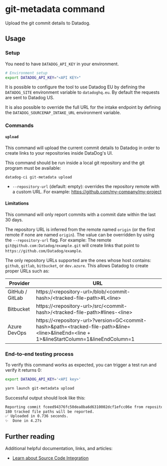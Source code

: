 # git-metadata command

Upload the git commit details to Datadog.

## Usage

### Setup

You need to have `DATADOG_API_KEY` in your environment.

```bash
# Environment setup
export DATADOG_API_KEY="<API KEY>"
```

It is possible to configure the tool to use Datadog EU by defining the `DATADOG_SITE` environment variable to `datadoghq.eu`. By default the requests are sent to Datadog US.

It is also possible to override the full URL for the intake endpoint by defining the `DATADOG_SOURCEMAP_INTAKE_URL` environment variable.

### Commands

#### `upload`

This command will upload the current commit details to Datadog in order to create links to your repositories inside DataDog's UI.

This command should be run inside a local git repository and the git program must be available:

```bash
datadog-ci git-metadata upload
```

* `--repository-url` (default: empty): overrides the repository remote with a custom URL. For example: https://github.com/my-company/my-project

#### Limitations

This command will only report commits with a commit date within the last 30 days.

The repository URL is inferred from the remote named `origin` (or the first remote if none are named `origin`). The value can be overridden by using the `--repository-url` flag.
For example: The remote `git@github.com:Datadog/example.git` will create links that point to `https://github.com/Datadog/example`.

The only repository URLs supported are the ones whose host contains: `github`, `gitlab`, `bitbucket`, or `dev.azure`. This allows Datadog to create proper URLs such as:

| Provider        | URL                                                                                                                                                 |
| --------------- | --------------------------------------------------------------------------------------------------------------------------------------------------- |
| GitHub / GitLab | https://\<repository-url\>/blob/\<commit-hash\>/\<tracked-file-path\>#L\<line\>                                                                     |
| Bitbucket       | https://\<repository-url\>/src/\<commit-hash\>/\<tracked-file-path\>#lines-\<line\>                                                                 |
| Azure DevOps    | https://\<repository-url\>?version=GC\<commit-hash\>&path=\<tracked-file-path\>&line=\<line\>&lineEnd=\<line + 1>&lineStartColumn=1&lineEndColumn=1 |

### End-to-end testing process

To verify this command works as expected, you can trigger a test run and verify it returns 0:

```bash
export DATADOG_API_KEY='<API key>'

yarn launch git-metadata upload
```

Successful output should look like this:
```bash
Reporting commit fceed94376fc50dea8ba6d6310002dcf1efcc06e from repository git@github.com:DataDog/datadog-ci.git.
180 tracked file paths will be reported.
✅ Uploaded in 0.736 seconds.
✨  Done in 4.27s
```


## Further reading

Additional helpful documentation, links, and articles:

- [Learn about Source Code Integration][1]

[1]: https://docs.datadoghq.com/integrations/guide/source-code-integration/
